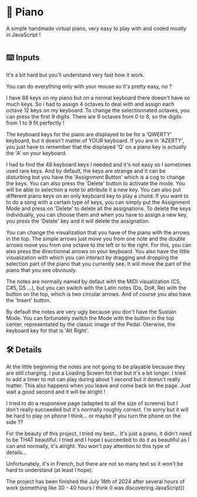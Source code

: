 # 🎹 Piano
A simple handmade virtual piano, very easy to play with and coded mostly in JavaScript  !
#

## ⌨️ Inputs
It's a bit hard but you'll understand very fast how it work.

You can do everything only with your mouse so it's pretty easy, no ?

I have 88 keys on my piano but on a normal keyboard there doesn't have so much keys. So i had to assign 4 octaves to deal with and assign each octave 12 keys on my keyboard. To change the selectionnated octaves, you can press the first 9 digits. There are 9 octaves from 0 to 8, so the digits from 1 to 9 fit perfectly ! 

The keyboard keys for the piano are displayed to be for a 'QWERTY' keyboard, but it doesn't matter of YOUR keyboard. If you are in 'AZERTY', you just have to remember that the displayed 'Q' on a piano key is actually the 'A' on your keyboard.

I had to find the 48 keyboard keys I needed and it's not easy so I sometimes used rare keys. And by default, the keys are strange and it can be disturbing but you have the 'Assignment Button' which is a cog to change the keys. You can also press the 'Delete' button to activate the mode. You will be able to selection a note to attribute it a new key. You can also put different piano keys on an only keyboard key to play a chord. If you want to to do a song with a certain type of keys, you can simply put the Assignment Mode and press on 'Delete' to delete all the assignations. To delete the keys individually, you can choose them and when you have to assign a new key, you press the 'Delete' key and it will delete the assignation.

You can change the visualization that you have of the piano with the arrows in the top. The simple arrows just move you from one note and the double arrows move you from one octave to the left or to the right. For this, you can also press the directionnal arrows on your keyboard. 
You also have the little visualization with which you can interact by dragging and dropping the selection part of the piano that you currently see. It will move the part of the piano that you see obviously. 

The notes are normally named by defaut with the MIDI visualization (C5, C#5, D5 ...), but you can switch with the Latin notes (Do, Do#, Re) with the button on the top, which is two circular arrows. And of course you also have the 'Insert' button. 

By default the notes are very ugly because you don't have the Sustain Mode. You can fortunately switch the Mode with the button in the top center, representated by the classic image of the Pedal. Oterwise, the keyboard key for that is 'Alt Right'. 
##

## 🛠️ Details
At the little beginning the notes are not going to be playable because they are still charging. I put a Loading Screen fot that but it's a bit longer. I tried to add a timer to not can play during about 1 second but it doesn't really matter. This also happens when you leave and come back on the page. Just wait a good second and it will be alright !

I tried to do a responsive page (adapted to all the size of screens) but I don't really succeeded but it's normally roughly correct. I'm sorry but it will be hard to play on phone I think... or maybe if you turn the phone on the side ??

For the beauty of this project, I tried my best... It's just a piano, it didn't need to be THAT beautiful. I tried and I hope I succeeded to do it as beautiful as I can and normally, it's alright. You won't pay attention to this type of details... 

Unfortunately, it's in French, but there are not so many text so it won't be hard to understand (at least I hope).

The project has been finished the July 18th of 2024 after several hours of work (something like 30 - 40 hours I think (I was discovering JavaScript))
##
